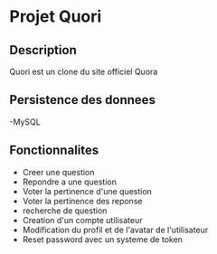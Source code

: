 # Projet Quori

## Description
Quori est un clone du site officiel Quora       

## Persistence des donnees
-MySQL

## Fonctionnalites

- Creer une question
- Repondre a une question
- Voter la pertinence d'une question
- Voter la pertinence des reponse
- recherche de question
- Creation d'un compte utilisateur
- Modification du profil et de l'avatar de l'utilisateur
- Reset password avec un systeme de token